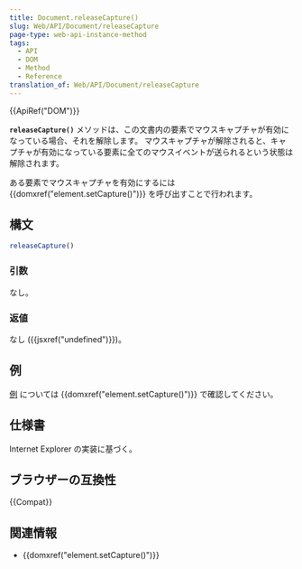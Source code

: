 ```yaml
---
title: Document.releaseCapture()
slug: Web/API/Document/releaseCapture
page-type: web-api-instance-method
tags:
  - API
  - DOM
  - Method
  - Reference
translation_of: Web/API/Document/releaseCapture
---
```

{{ApiRef("DOM")}}

**`releaseCapture()`** メソッドは、この文書内の要素でマウスキャプチャが有効になっている場合、それを解除します。
マウスキャプチャが解除されると、キャプチャが有効になっている要素に全てのマウスイベントが送られるという状態は解除されます。

ある要素でマウスキャプチャを有効にするには {{domxref("element.setCapture()")}} を呼び出すことで行われます。

## 構文

```js
releaseCapture()
```

### 引数

なし。

### 返値

なし ({{jsxref("undefined")}})。

## 例

[例](/ja/docs/Web/API/Element/setCapture#例) については {{domxref("element.setCapture()")}} で確認してください。

## 仕様書

Internet Explorer の実装に基づく。

## ブラウザーの互換性

{{Compat}}

## 関連情報

- {{domxref("element.setCapture()")}}
